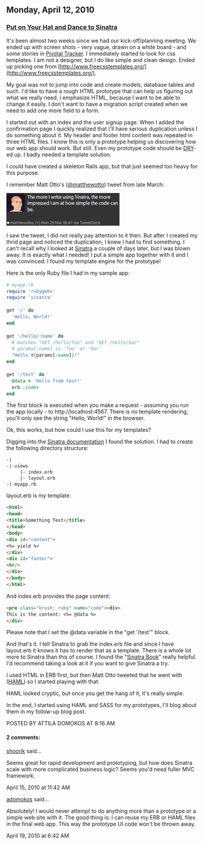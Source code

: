 ## Monday, April 12, 2010

### [Put on Your Hat and Dance to Sinatra](http://www.adomokos.com/2010/04/put-on-your-hat-and-dance-to-sinatra.html)

It's been almost two weeks since we had our kick-off/planning meeting. We ended up with screen shots - very vague, drawn on a white board - and some stories in [Pivotal Tracker](http://www.pivotaltracker.com/). I immediately started to look for css templates. I am not a designer, but I do like simple and clean design. Ended up picking one from [http://www.freecsstemplates.org/](http://www.freecsstemplates.org/).

My goal was not to jump into code and create models, database tables and such. I'd like to have a rough HTML prototype that can help us figuring out what we really need. I emphasize HTML, because I want to be able to change it easily. I don't want to have a migration script created when we need to add one more field to a form.

I started out with an index and the user signup page. When I added the confirmation page I quickly realized that I'll have serious duplication unless I do something about it. My header and footer html content was repeated in three HTML files. I know this is only a prototype helping us discovering how our web app should work. But still. Even my prototype code should be [DRY](http://en.wikipedia.org/wiki/Don't_repeat_yourself)-ed up. I badly needed a template solution.

I could have created a skeleton Rails app, but that just seemed too heavy for this purpose.

I remember Matt Otto's ([@matthewotto](http://twitter.com/matthewotto)) tweet from late March:

![sinatra_matthewotto1](/resources/2010/04/sinatra_matthewotto1.png)

I saw the tweet, I did not really pay attention to it then. But after I created my thrid page and noticed the duplication, I knew I had to find something. I can't recall why I looked at [Sinatra](http://www.sinatrarb.com/) a couple of days later, but I was blown away. It is exactly what I needed! I put a simple app together with it and I was convinced: I found my template engine for the prototype!

Here is the only Ruby file I had in my sample app:

```ruby
# myapp.rb
require 'rubygems'
require 'sinatra'

get '/' do
  'Hello, World!'
end

get '/hello/:name' do
  # matches "GET /hello/foo" and "GET /hello/bar"
  # params[:name] is 'foo' or 'bar'
  "Hello #{params[:name]}!"
end

get '/test' do
  @data = 'Hello from test!'
  erb :index
end
```

The first block is executed when you make a request - assuming you run the app locally - to http://localhost:4567\. There is no template rendering, you'll only see the string "Hello, World!" in the browser.

Ok, this works, but how could I use this for my templates?

Digging into the [Sinatra documentation](http://www.sinatrarb.com/intro) I found the solution. I had to create the following directory structure:

```
-|
-|-views
     |- index.erb
     |- layout.erb
-|-myapp.rb
```

layout.erb is my template:

```html
<html>
<head>
<title>Something Test</title>
</head>
<body>
<div id="content">
<%= yield %>
</div>
<div id="footer">
<hr/>
</div>
</body>
</html>
```

And index.erb provides the page content:


```html
<pre class="brush: ruby" name="code"><div>
This is the content: <%= @data %>
</div>
```

Please note that I set the @data variable in the "get '/test'" block.

And that's it. I tell Sinatra to grab the index.erb file and since I have layout.erb it knows it has to render that as a template. There is a whole lot more to Sinatra than this of course. I found the "[Sinatra Book](http://sinatra-book.gittr.com/)" really helpful. I'd recommend taking a look at it if you want to give Sinatra a try.

I used HTML in ERB first, but then Matt Otto tweeted that he went with ([HAML](http://haml-lang.com/)) so I started playing with that.

HAML looked cryptic, but once you get the hang of it, it's really simple.

In the end, I started using HAML and SASS for my prototypes, I'll blog about them in my follow-up blog post.


POSTED BY ATTILA DOMOKOS AT 8:16 AM

#### 2 comments:

[shoorik](http://www.google.com/profiles/shoorik) said...

Seems great for rapid development and prototyping, but how does Sinatra scale with more complicated business logic? Seems you'd need fuller MVC framework.

April 15, 2010 at 11:42 AM

[adomokos](https://www.blogger.com/profile/09067995287578229487) said...

Absolutely! I would never attempt to do anything more than a prototype or a simple web site with it. The good thing is: I can reuse my ERB or HAML files in the final web app. This way the prototype UI code won't be thrown away.

April 19, 2010 at 6:42 AM
